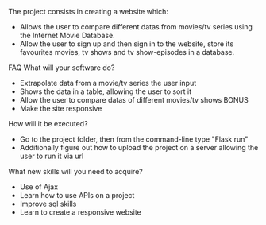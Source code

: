 The project consists in creating a website which:
- Allows the user to compare different datas from movies/tv series using the Internet Movie Database. 
- Allow the user to sign up and then sign in to the website, store its favourites movies, tv shows and tv show-episodes in a database.

FAQ
What will your software do? 
- Extrapolate data from a movie/tv series the user input 
- Shows the data in a table, allowing the user to sort it 
- Allow the user to compare datas of different movies/tv shows
BONUS
- Make the site responsive

How will it be executed? 
- Go to the project folder, then from the command-line type "Flask run" 
- Additionally figure out how to upload the project on a server allowing the user to run it via url

What new skills will you need to acquire? 
- Use of Ajax 
- Learn how to use APIs on a project 
- Improve sql skills
- Learn to create a responsive website

